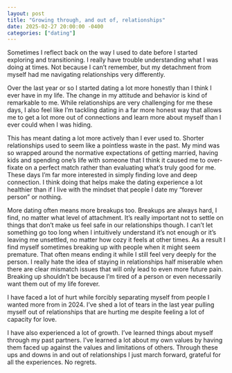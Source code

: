 ```yaml
---
layout: post
title: "Growing through, and out of, relationships"
date: 2025-02-27 20:00:00 -0400
categories: ["dating"]
---
```


Sometimes I reflect back on the way I used to date before I started exploring and transitioning. I really have trouble understanding what I was doing at times. Not because I can’t remember, but my detachment from myself had me navigating relationships very differently.

Over the last year or so I started dating a lot more honestly than I think I ever have in my life. The change in my attitude and behavior is kind of remarkable to me. While relationships are very challenging for me these days, I also feel like I’m tackling dating in a far more honest way that allows me to get a lot more out of connections and learn more about myself than I ever could when I was hiding. 

This has meant dating a lot more actively than I ever used to. Shorter relationships used to seem like a pointless waste in the past. My mind was so wrapped around the normative expectations of getting married, having kids and spending one’s life with someone that I think it caused me to over-fixate on a perfect match rather than evaluating what’s truly good for me. These days I’m far more interested in simply finding love and deep connection. I think doing that helps make the dating experience a lot healthier than if I live with the mindset that people I date my “forever person” or nothing.

More dating often means more breakups too. Breakups are always hard, I find, no matter what level of attachment. It’s really important not to settle on things that don’t make us feel safe in our relationships though. I can’t let something go too long when I intuitively understand it’s not enough or it’s leaving me unsettled, no matter how cozy it feels at other times. As a result I find myself sometimes breaking up with people when it might seem premature. That often means ending it while I still feel very deeply for the person. I really hate the idea of staying in relationships half miserable when there are clear mismatch issues that will only lead to even more future pain. Breaking up shouldn’t be because I’m tired of a person or even necessarily want them out of my life forever. 

I have faced a lot of hurt while forcibly separating myself from people I wanted more from in 2024. I’ve shed a lot of tears in the last  year pulling myself out of relationships that are hurting me despite feeling a lot of capacity for love.

I have also experienced a lot of growth. I’ve learned things about myself through my past partners. I’ve learned a lot about my own values by having them faced up against the values and limitations of others. Through these ups and downs in and out of relationships I just march forward, grateful for all the experiences. No regrets.